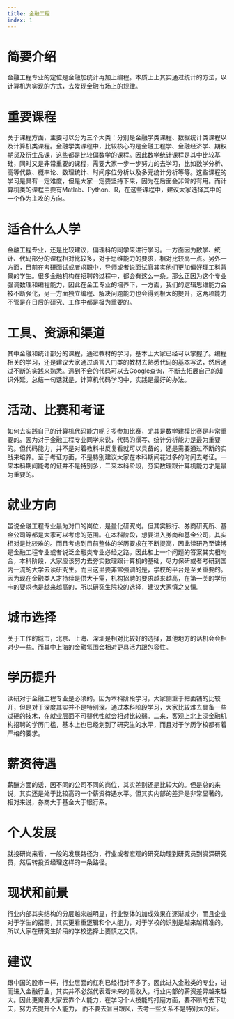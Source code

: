 ```yaml
---
title: 金融工程
index: 1
---
```


# 简要介绍

金融工程专业的定位是金融加统计再加上编程。本质上上其实通过统计的方法，以计算机为实现的方式，去发现金融市场上的规律。

# 重要课程

关于课程方面，主要可以分为三个大类：分别是金融学类课程、数据统计类课程以及计算机类课程。金融学类课程中，比较核心的是金融工程学、金融经济学、期权期货及衍生品课，这些都是比较偏数学的课程。因此数学统计课程是其中比较基础，同时又是非常重要的课程，需要大家一步一步努力的去学习，比如数学分析、高等代数、概率论、数理统计、时间序位分析以及多元统计分析等等。这些课程的学习是具有一定难度，但是大家一定要坚持下来，因为在后面会非常的有用。而计算机类的课程主要有Matlab、Python、R，在这些课程中，建议大家选择其中的一个作为主攻的方向。

# 适合什么人学

金融工程专业，还是比较建议，偏理科的同学来进行学习。一方面因为数学、统计、代码部分的课程相对比较多，对于思维能力的要求，相对比较高一点。另外一方面，目前在考研面试或者求职中，导师或者说面试官其实他们更加偏好理工科背景的学生。很多金融机构在招聘的过程中，都会有这么一条。那么正因为这个专业强调数理和编程能力，因此在金工专业的培养下，一方面，我们的逻辑思维能力会被不断强化，另一方面独立编程、解决问题能力也会得到极大的提升，这两项能力不管是在日后的研究、工作中都是极为重要的。

# 工具、资源和渠道

其中金融和统计部分的课程，通过教材的学习，基本上大家已经可以掌握了。编程相关的学习，还是建议大家通过语言入门类的教材去熟悉代码的基本写法，然后通过不断的实践来熟悉。遇到不会的代码可以去Google查询，不断去拓展自己的知识外延。总结一句话就是，计算机代码学习中，实践是最好的办法。

# 活动、比赛和考证

如何去实践自己的计算机代码能力呢？多参加比赛，尤其是数学建模比赛是非常重要的。因为对于金融工程专业同学来说，代码的撰写、统计分析能力是最为重要的。但代码能力，并不是对着教科书反复看就可以具备的，还是需要通过不断的实战来培养。至于考证方面，不是特别建议大家在本科期间花过多的时间去考证。一来本科期间能考的证并不是特别多，二来本科阶段，夯实数理跟计算机能力才是最为重要的。

# 就业方向

虽说金融工程专业最为对口的岗位，是量化研究岗。但其实银行、券商研究所、基金公司等都是大家可以考虑的范围。在本科阶段，想要进入券商和基金公司，其实相对是比较难的。而且考虑到目前整体的学历要求在不断提高，因此读研乃至读博是金融工程专业或者说泛金融类专业必经之路。因此和上一个问题的答案其实相吻合，本科阶段，大家应该努力去夯实数理跟计算机的基础，尽力保研或者考研到国内一流的大学去读研究生。而且这里要非常强调的是，学校的平台是至关重要的。因为现在金融类人才持续是供大于需，机构招聘的要求越来越高，在第一关的学历卡的要求也是越来越高的，所以研究生院校的选择，建议大家慎之又慎。

# 城市选择

关于工作的城市，北京、上海、深圳是相对比较好的选择，其他地方的话机会会相对少一些。而其中上海的金融氛围会相对更具活力跟包容性。

# 学历提升

读研对于金融工程专业是必须的。因为本科阶段学习，大家侧重于把面铺的比较开，但是对于深度其实并不是特别深。通过本科阶段学习，大家比较难去具备一些过硬的技术，在就业层面不可替代性就会相对比较弱。二来，客观上北上深金融机构招聘的学历门槛，基本上也已经划到了研究生的水平，而且对于学历学校都有着严格的要求。

# 薪资待遇

薪酬方面的话，因不同的公司不同的岗位，其实差别还是比较大的。但是总的来说，其实还是处于比较高的一个薪资待遇水平。但其实内部的差异是非常显著的，相对来说，券商大于基金大于银行系。

# 个人发展

就投研岗来看，一般的发展路径为，行业或者宏观的研究助理到研究员到资深研究员，然后转投资经理这样的一条路径。

# 现状和前景

行业内部其实结构的分层越来越明显，行业整体的加成效果在逐渐减少，而且企业对于学生的招聘，其实更看重逻辑和个人能力，对于学校的识别是越来越精准的。所以大家在研究生阶段的学校选择上要慎之又慎。

# 建议

跟中国的股市一样，行业层面的红利已经相对不多了。因此进入金融类的专业，进而进入金融行业，其实并不必然代表着未来的高收入，行业内部的薪资差异越来越大。因此更需要大家去靠个人能力，在学习个人技能的打磨方面，要不断的去下功夫，努力去提升个人能力， 而不要去盲目跟风，去考一些关系不是特别大的证。